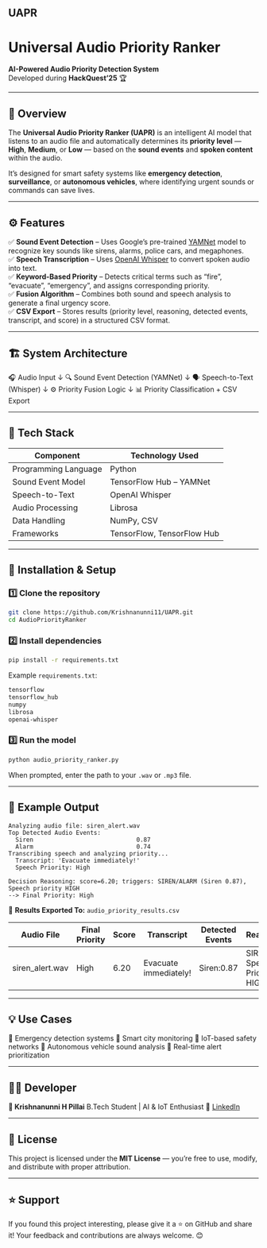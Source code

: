 ## UAPR
# Universal Audio Priority Ranker

**AI-Powered Audio Priority Detection System**  
Developed during **HackQuest’25** 🏆  

---

## 🧠 Overview
The **Universal Audio Priority Ranker (UAPR)** is an intelligent AI model that listens to an audio file and automatically determines its **priority level** — **High**, **Medium**, or **Low** — based on the **sound events** and **spoken content** within the audio.  

It’s designed for smart safety systems like **emergency detection**, **surveillance**, or **autonomous vehicles**, where identifying urgent sounds or commands can save lives.

---

## ⚙️ Features

✅ **Sound Event Detection** – Uses Google’s pre-trained [YAMNet](https://tfhub.dev/google/yamnet/1) model to recognize key sounds like sirens, alarms, police cars, and megaphones.  
✅ **Speech Transcription** – Uses [OpenAI Whisper](https://github.com/openai/whisper) to convert spoken audio into text.  
✅ **Keyword-Based Priority** – Detects critical terms such as “fire”, “evacuate”, “emergency”, and assigns corresponding priority.  
✅ **Fusion Algorithm** – Combines both sound and speech analysis to generate a final urgency score.  
✅ **CSV Export** – Stores results (priority level, reasoning, detected events, transcript, and score) in a structured CSV format.

---

## 🏗️ System Architecture

🎧 Audio Input
↓
🔍 Sound Event Detection (YAMNet)
↓
🗣️ Speech-to-Text (Whisper)
↓
⚙️ Priority Fusion Logic
↓
📊 Priority Classification + CSV Export



---

## 🧩 Tech Stack

| Component | Technology Used |
|------------|----------------|
| Programming Language | Python |
| Sound Event Model | TensorFlow Hub – YAMNet |
| Speech-to-Text | OpenAI Whisper |
| Audio Processing | Librosa |
| Data Handling | NumPy, CSV |
| Frameworks | TensorFlow, TensorFlow Hub |

---

## 🚀 Installation & Setup

### 1️⃣ Clone the repository
```bash
git clone https://github.com/Krishnanunni11/UAPR.git
cd AudioPriorityRanker
````

### 2️⃣ Install dependencies

```bash
pip install -r requirements.txt
```

Example `requirements.txt`:

```txt
tensorflow
tensorflow_hub
numpy
librosa
openai-whisper
```

### 3️⃣ Run the model

```bash
python audio_priority_ranker.py
```

When prompted, enter the path to your `.wav` or `.mp3` file.

---

## 🧮 Example Output

```
Analyzing audio file: siren_alert.wav
Top Detected Audio Events:
  Siren                             0.87
  Alarm                             0.74
Transcribing speech and analyzing priority...
  Transcript: 'Evacuate immediately!'
  Speech Priority: High

Decision Reasoning: score=6.20; triggers: SIREN/ALARM (Siren 0.87), Speech priority HIGH
--> Final Priority: High
```

📁 **Results Exported To:** `audio_priority_results.csv`

| Audio File      | Final Priority | Score | Transcript            | Detected Events | Reasoning                    |
| --------------- | -------------- | ----- | --------------------- | --------------- | ---------------------------- |
| siren_alert.wav | High           | 6.20  | Evacuate immediately! | Siren:0.87      | SIREN + Speech Priority HIGH |

---

## 💡 Use Cases

🔸 Emergency detection systems
🔸 Smart city monitoring
🔸 IoT-based safety networks
🔸 Autonomous vehicle sound analysis
🔸 Real-time alert prioritization

---

## 🧑‍💻 Developer

**👤 Krishnanunni H Pillai**
B.Tech Student | AI & IoT Enthusiast
🔗 [LinkedIn](www.linkedin.com/in/krishnanunni-h-pillai-b87448327)

---

## 📜 License

This project is licensed under the **MIT License** — you’re free to use, modify, and distribute with proper attribution.

---

## ⭐ Support

If you found this project interesting, please give it a ⭐ on GitHub and share it!
Your feedback and contributions are always welcome. 😊


